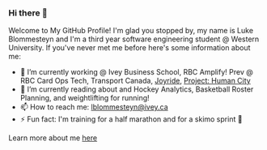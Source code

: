 ### Hi there 👋

Welcome to My GitHub Profile! I'm glad you stopped by, my name is Luke Blommesteyn and I'm a third year software engineering student @ Western University. If you've never met me before here's some information about me:

- 🔭 I’m currently working @ Ivey Business School, RBC Amplify! Prev @ RBC Card Ops Tech, Transport Canada, [Joyride](https://joyride.city/), [Project: Human City](https://projecthumancity.com/)
- 🌱 I’m currently reading about and Hockey Analytics, Basketball Roster Planning, and weightlifting for running!
- 📫 How to reach me: lblommesteyn@ivey.ca
- ⚡ Fun fact: I'm training for a half marathon and for a skimo sprint 👀

Learn more about me [here](https://lblommesteyn.vercel.app)

